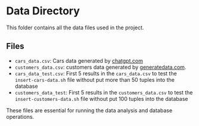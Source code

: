 # Data Directory

This folder contains all the data files used in the project.

## Files
- `cars_data.csv`: Cars data generated by [chatgpt.com](https://chatgpt.com)
- `customers_data.csv`: customers data generated by [generatedata.com](https://generatedata.com).
- `cars_data_test.csv`: First 5 results in the `cars_data.csv` to test the `insert-cars-data.sh` file without put more than 50 tuples into the database
- `customers_data_test`: First 5 results in the `customers_data.csv` to test the `insert-customers-data.sh` file without put 100 tuples into the database

These files are essential for running the data analysis and database operations.
